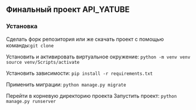 ## Финальный проект API_YATUBE
### Установка
Сделать форк репозитория или же скачать проект с помощью команды:`git clone`

Установить и активировать виртуальное окружение:
`python -m venv venv
source venv/Scripts/activate`

Установить зависимости:
`
pip install -r requirements.txt
`

Применить миграции:
`
python manage.py migrate
`

Перейти в корневую директорию проекта
Запустить проект:
`
python manage.py runserver
`
